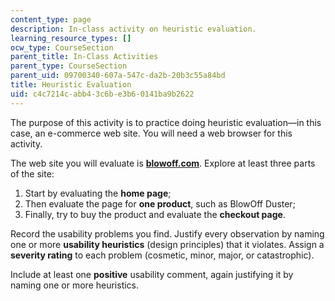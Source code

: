 ```yaml
---
content_type: page
description: In-class activity on heuristic evaluation.
learning_resource_types: []
ocw_type: CourseSection
parent_title: In-Class Activities
parent_type: CourseSection
parent_uid: 09700340-607a-547c-da2b-20b3c55a84bd
title: Heuristic Evaluation
uid: c4c7214c-abb4-3c6b-e3b6-0141ba9b2622
---
```


The purpose of this activity is to practice doing heuristic evaluation—in this case, an e-commerce web site. You will need a web browser for this activity.

The web site you will evaluate is [**blowoff.com**](http://www.blowoff.com). Explore at least three parts of the site:

1.  Start by evaluating the **home page**;
2.  Then evaluate the page for **one product**, such as BlowOff Duster;
3.  Finally, try to buy the product and evaluate the **checkout page**.

Record the usability problems you find. Justify every observation by naming one or more **usability heuristics** (design principles) that it violates. Assign a **severity rating** to each problem (cosmetic, minor, major, or catastrophic).

Include at least one **positive** usability comment, again justifying it by naming one or more heuristics.